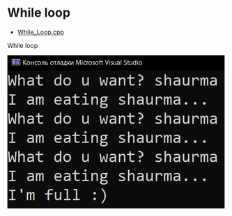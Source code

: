 # While loop
* [While_Loop.cpp](While_Loop.cpp)
<p>While loop</p>
<img src="/images/While_Loop.png">
